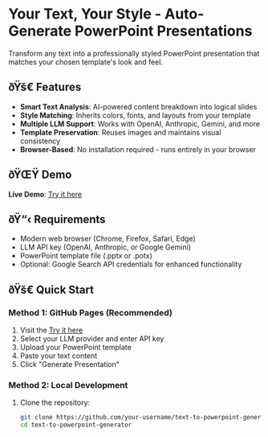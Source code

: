 # Your Text, Your Style - Auto-Generate PowerPoint Presentations

Transform any text into a professionally styled PowerPoint presentation that matches your chosen template's look and feel.

## ðŸš€ Features

- **Smart Text Analysis**: AI-powered content breakdown into logical slides
- **Style Matching**: Inherits colors, fonts, and layouts from your template
- **Multiple LLM Support**: Works with OpenAI, Anthropic, Gemini, and more
- **Template Preservation**: Reuses images and maintains visual consistency
- **Browser-Based**: No installation required - runs entirely in your browser

## ðŸŒŸ Demo

**Live Demo**: [Try it here](https://site-production-6e98.up.railway.app/index.html)

## ðŸ“‹ Requirements

- Modern web browser (Chrome, Firefox, Safari, Edge)
- LLM API key (OpenAI, Anthropic, or Google Gemini)
- PowerPoint template file (.pptx or .potx)
- Optional: Google Search API credentials for enhanced functionality

## ðŸš€ Quick Start

### Method 1: GitHub Pages (Recommended)
1. Visit the [Try it here](https://site-production-6e98.up.railway.app/index.html)
2. Select your LLM provider and enter API key
3. Upload your PowerPoint template
4. Paste your text content
5. Click "Generate Presentation"

### Method 2: Local Development
1. Clone the repository:
   ```bash
   git clone https://github.com/your-username/text-to-powerpoint-generator.git
   cd text-to-powerpoint-generator

